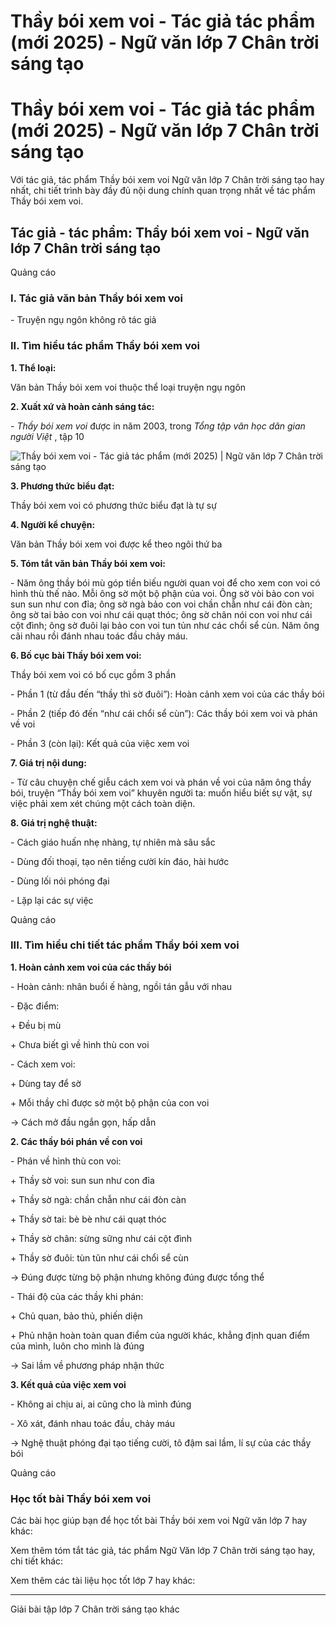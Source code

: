 # Thầy bói xem voi - Tác giả tác phẩm (mới 2025) - Ngữ văn lớp 7 Chân trời sáng tạo

# Thầy bói xem voi - Tác giả tác phẩm (mới 2025) - Ngữ văn lớp 7 Chân trời sáng tạo

Với tác giả, tác phẩm Thầy bói xem voi Ngữ văn lớp 7 Chân trời sáng tạo hay nhất, chi tiết trình bày đầy đủ nội dung chính quan trọng nhất về tác phẩm Thầy bói xem voi.

## Tác giả - tác phẩm: Thầy bói xem voi - Ngữ văn lớp 7 Chân trời sáng tạo

Quảng cáo

### **I. Tác giả văn bản Thầy bói xem voi**

\- Truyện ngụ ngôn không rõ tác giả

### **II. Tìm hiểu tác phẩm Thầy bói xem voi**

**1\. Thể loại:**

Văn bản Thầy bói xem voi thuộc thể loại truyện ngụ ngôn

**2\. Xuất xứ và hoàn cảnh sáng tác:**

\- _Thầy bói xem voi_ được in năm 2003, trong _Tổng tập văn học dân gian người Việt_ , tập 10

![Thầy bói xem voi - Tác giả tác phẩm \(mới 2025\) | Ngữ văn lớp 7 Chân trời sáng tạo](https://vietjack.com/soan-van-lop-7-ct/images/tac-gia-tac-pham-thay-boi-xem-voi.PNG)

**3\. Phương thức biểu đạt:**

Thầy bói xem voi có phương thức biểu đạt là tự sự

**4\. Người kể chuyện:**

Văn bản Thầy bói xem voi được kể theo ngôi thứ ba

**5\. Tóm tắt văn bản Thầy bói xem voi:**

\- Năm ông thầy bói mù góp tiền biếu người quan voi để cho xem con voi có hình thù thế nào. Mỗi ông sờ một bộ phận của voi. Ông sờ vòi bảo con voi sun sun như con đỉa; ông sờ ngà bảo con voi chần chẫn như cái đòn càn; ông sờ tai bảo con voi như cái quạt thóc; ông sờ chân nói con voi như cái cột đình; ông sờ đuôi lại bảo con voi tun tủn như các chổi sể cùn. Năm ông cãi nhau rồi đánh nhau toác đầu chảy máu.

**6\. Bố cục bài Thầy bói xem voi:**

Thầy bói xem voi có bố cục gồm 3 phần

\- Phần 1 (từ đầu đến “thầy thì sờ đuôi”): Hoàn cảnh xem voi của các thầy bói

\- Phần 2 (tiếp đó đến “như cái chổi sể cùn”): Các thầy bói xem voi và phán về voi

\- Phần 3 (còn lại): Kết quả của việc xem voi

**7\. Giá trị nội dung:**

\- Từ câu chuyện chế giễu cách xem voi và phán về voi của năm ông thầy bói, truyện “Thầy bói xem voi” khuyên người ta: muốn hiểu biết sự vật, sự việc phải xem xét chúng một cách toàn diện.

**8\. Giá trị nghệ thuật:**

\- Cách giáo huấn nhẹ nhàng, tự nhiên mà sâu sắc

\- Dùng đối thoại, tạo nên tiếng cười kín đáo, hài hước

\- Dùng lối nói phóng đại

\- Lặp lại các sự việc

Quảng cáo

### **III. Tìm hiểu chi tiết tác phẩm Thầy bói xem voi**

**1\. Hoàn cảnh xem voi của các thầy bói**

\- Hoàn cảnh: nhân buổi ế hàng, ngồi tán gẫu với nhau

\- Đặc điểm:

\+ Đều bị mù

\+ Chưa biết gì về hình thù con voi

\- Cách xem voi:

\+ Dùng tay để sờ

\+ Mỗi thầy chỉ được sờ một bộ phận của con voi

→ Cách mở đầu ngắn gọn, hấp dẫn

**2\. Các thầy bói phán về con voi**

\- Phán về hình thù con voi:

\+ Thầy sờ voi: sun sun như con đỉa

\+ Thầy sờ ngà: chần chẫn như cái đòn càn

\+ Thầy sờ tai: bè bè như cái quạt thóc

\+ Thầy sờ chân: sừng sững như cái cột đình

\+ Thầy sờ đuôi: tùn tũn như cái chổi sể cùn

→ Đúng được từng bộ phận nhưng không đúng được tổng thể

\- Thái độ của các thầy khi phán:

\+ Chủ quan, bảo thủ, phiến diện

\+ Phủ nhận hoàn toàn quan điểm của người khác, khẳng định quan điểm của mình, luôn cho mình là đúng

→ Sai lầm về phương pháp nhận thức

**3\. Kết quả của việc xem voi**

\- Không ai chịu ai, ai cũng cho là mình đúng

\- Xô xát, đánh nhau toác đầu, chảy máu

→ Nghệ thuật phóng đại tạo tiếng cười, tô đậm sai lầm, lí sự của các thầy bói

Quảng cáo

### **Học tốt bài Thầy bói xem voi**

Các bài học giúp bạn để học tốt bài Thầy bói xem voi Ngữ văn lớp 7 hay khác:

Xem thêm tóm tắt tác giả, tác phẩm Ngữ Văn lớp 7 Chân trời sáng tạo hay, chi tiết khác:

Xem thêm các tài liệu học tốt lớp 7 hay khác:

* * *

Giải bài tập lớp 7 Chân trời sáng tạo khác
